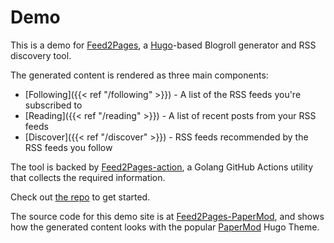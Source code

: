 # Demo

This is a demo for [Feed2Pages](https://github.com/ralexander-phi/feed2pages), a [Hugo](https://gohugo.io/)-based Blogroll generator and RSS discovery tool.

The generated content is rendered as three main components:

* [Following]({{< ref "/following" >}}) - A list of the RSS feeds you're subscribed to
* [Reading]({{< ref "/reading" >}}) - A list of recent posts from your RSS feeds
* [Discover]({{< ref "/discover" >}}) - RSS feeds recommended by the RSS feeds you follow

The tool is backed by [Feed2Pages-action](https://github.com/ralexander-phi/feed2pages-action), a Golang GitHub Actions utility that collects the required information.

Check out [the repo](https://github.com/ralexander-phi/feed2pages) to get started.

The source code for this demo site is at [Feed2Pages-PaperMod](https://github.com/ralexander-phi/feed2pages-papermod), and shows how the generated content looks with the popular [PaperMod](https://themes.gohugo.io/themes/hugo-papermod/) Hugo Theme.

